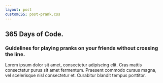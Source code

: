 ```yaml
---
layout: post
customCSS: post-prank.css
---
```


<div class="article-header">
	<span class="asset">
		<div class="art">
			<span class="screen"></span>
		</div>
	</span>
</div>

<article>
  <h1>
    365 Days of Code.
  </h1>
  <h3>Guidelines for playing pranks on your friends without crossing the line.</h3>

  <p>Lorem ipsum dolor sit amet, consectetur adipiscing elit. Cras mattis consectetur purus sit amet fermentum. Praesent commodo cursus magna, vel scelerisque nisl consectetur et. Curabitur blandit tempus porttitor.</p>
</article>
